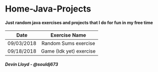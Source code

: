 # Home-Java-Projects
#### Just random java exercises and projects that I do for fun in my free time

| Date | Exercise Name |
|:------:|:-------------------:|
| 09/03/2018 | Random Sums exercise |
| 09/18/2018 | Game (Idk yet) exercise |

##### Devin Lloyd - @souldj673